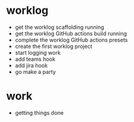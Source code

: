 # worklog
- get the worklog scaffolding running
- get the worklog GitHub actions build running
- complete the worklog GitHub actions presets
- create the first worklog project
- start logging work
- add teams hook
- add jira hook
- go make a party

# work
- getting things done